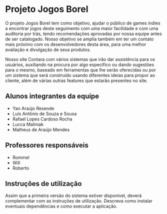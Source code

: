 # Projeto Jogos Borel

O projeto Jogos Borel tem como objetivo, ajudar o público de games indies a encontrar jogos deste seguimento com uma maior facilidade e com uma auditoria por trás, tendo recomendações aprovadas por nossa equipe antes de ser catalogado. Nosso objetivo se amplia também em ter um contato mais próximo com os desenvolvedores desta área, para uma melhor avaliação e divulgação de seus produtos.

Nosso site Contara com vários sistemas que irão dar assistência para os usuários, auxiliando na procura por algo específico ou dando sugestões para o mesmo, baseado em ferramentas que lhe serão oferecidas ou por um sistema que será construído usando diferentes ideias para propor ao cliente, além de várias outras features que estarão presentes no site.

## Alunos integrantes da equipe

- Yan Araújo Resende
- Luís Antônio de Souza e Sousa
- Rafael Lopes Cardoso Rocha
- Lucca Maliniak
- Matheus de Araújo Mendes

## Professores responsáveis

- Rommel
- Will
- Roberto

## Instruções de utilização

Assim que a primeira versão do sistema estiver disponível, deverá complementar com as instruções de utilização. Descreva como instalar eventuais dependências e como executar a aplicação.
